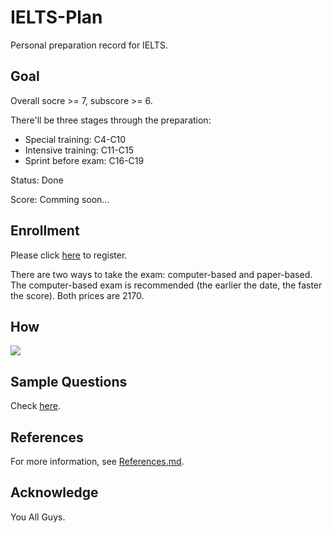 # IELTS-Plan

Personal preparation record for IELTS.

## Goal

Overall socre \>= 7, subscore >= 6.

There'll be three stages through the preparation:

- Special training: C4-C10
- Intensive training: C11-C15
- Sprint before exam: C16-C19

Status: Done

Score: Comming soon...


## Enrollment

Please click [here](https://ielts.neea.cn/?utm_source=chinaielts&utm_medium=banner&utm_campaign=chinaieltspromopilot&utm_id=chinaieltspromo&utm_term=chinaieltspromopilot&utm_content=chinaieltspromopilot) to register. 

There are two ways to take the exam: computer-based and paper-based. The computer-based exam is recommended (the earlier the date, the faster the score). Both prices are 2170.

## How

![](https://github.com/i0Ek3/IELTS-Plan/blob/main/images/how.jpg)

## Sample Questions

Check [here](https://www.chinaielts.org/guide/sample_questions.shtml).

## References

For more information, see [References.md](https://github.com/i0Ek3/yasi/blob/main/References.md).


## Acknowledge

You All Guys.
